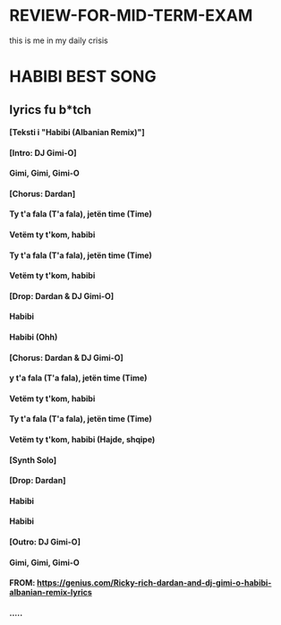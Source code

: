 # REVIEW-FOR-MID-TERM-EXAM
this is me in my daily crisis
# HABIBI BEST SONG
## lyrics fu b*tch
#### [Teksti i "Habibi (Albanian Remix)"]

#### [Intro: DJ Gimi-O]
#### Gimi, Gimi, Gimi-O

#### [Chorus: Dardan]
#### Ty t'a fala (T'a fala), jetën time (Time)
#### Vetëm ty t'kom, habibi
#### Ty t'a fala (T'a fala), jetën time (Time)
#### Vetëm ty t'kom, habibi
#### [Drop: Dardan & DJ Gimi-O]
#### Habibi
#### Habibi (Ohh)

#### [Chorus: Dardan & DJ Gimi-O]
#### y t'a fala (T'a fala), jetën time (Time)
#### Vetëm ty t'kom, habibi
#### Ty t'a fala (T'a fala), jetën time (Time)
#### Vetëm ty t'kom, habibi (Hajde, shqipe)

#### [Synth Solo]

#### [Drop: Dardan]
#### Habibi
#### Habibi

#### [Outro: DJ Gimi-O]
#### Gimi, Gimi, Gimi-O
#### FROM: https://genius.com/Ricky-rich-dardan-and-dj-gimi-o-habibi-albanian-remix-lyrics
#### .....
